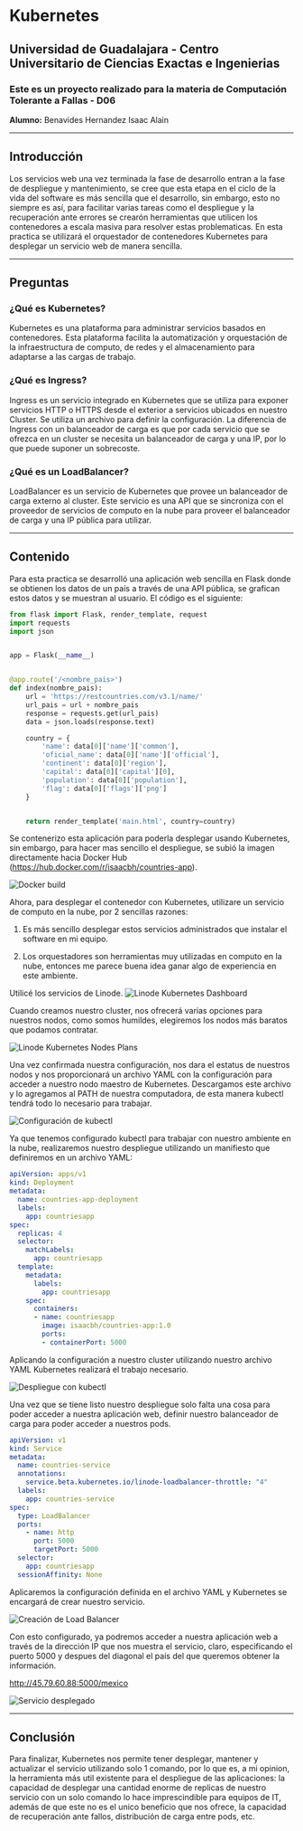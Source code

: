 # Kubernetes
## **Universidad de Guadalajara** - Centro Universitario de Ciencias Exactas e Ingenierias

### Este es un proyecto realizado para la materia de Computación Tolerante a Fallas - D06

**Alumno:** Benavides Hernandez Isaac Alain

---
## Introducción
Los servicios web una vez terminada la fase de desarrollo entran a la fase de despliegue y mantenimiento, se cree que esta etapa en el ciclo de la vida del software es más sencilla que el desarrollo, sin embargo, esto no siempre es así, para facilitar varias tareas como el despliegue y la recuperación ante errores se crearón herramientas que utilicen los contenedores a escala masiva para resolver estas problematicas. En esta practica se utilizará el orquestador de contenedores Kubernetes para desplegar un servicio web de manera sencilla.

---
## Preguntas
### ¿Qué es Kubernetes?
Kubernetes es una plataforma para administrar servicios basados en contenedores. Esta plataforma facilita la automatización y orquestación de la infraestructura de computo, de redes y el almacenamiento para adaptarse a las cargas de trabajo.

### ¿Qué es Ingress?
Ingress es un servicio integrado en Kubernetes que se utiliza para exponer servicios HTTP o HTTPS desde el exterior a servicios ubicados en nuestro Cluster. Se utiliza un archivo para definir la configuración. La diferencia de Ingress con un balanceador de carga es que por cada servicio que se ofrezca en un cluster se necesita un balanceador de carga y una IP, por lo que puede suponer un sobrecoste.

### ¿Qué es un LoadBalancer?
LoadBalancer es un servicio de Kubernetes que provee un balanceador de carga externo al cluster. Este servicio es una API que se sincroniza con el proveedor de servicios de computo en la nube para proveer el balanceador de carga y una IP pública para utilizar.

---
## Contenido

Para esta practica se desarrolló una aplicación web sencilla en Flask donde se obtienen los datos de un país a través de una API pública, se grafican estos datos y se muestran al usuario. El código es el siguiente:

~~~python
from flask import Flask, render_template, request
import requests
import json


app = Flask(__name__)


@app.route('/<nombre_pais>')
def index(nombre_pais):
    url = 'https://restcountries.com/v3.1/name/'
    url_pais = url + nombre_pais
    response = requests.get(url_pais)
    data = json.loads(response.text)

    country = {
        'name': data[0]['name']['common'],
        'oficial_name': data[0]['name']['official'],
        'continent': data[0]['region'],
        'capital': data[0]['capital'][0],
        'population': data[0]['population'],
        'flag': data[0]['flags']['png']
    }


    return render_template('main.html', country=country)
~~~

Se contenerizo esta aplicación para poderla desplegar usando Kubernetes, sin embargo, para hacer mas sencillo el despliegue, se subió la imagen directamente hacia Docker Hub (https://hub.docker.com/r/isaacbh/countries-app).

![Docker build](./img/1.png "Docker build")

Ahora, para desplegar el contenedor con Kubernetes, utilizare un servicio de computo en la nube, por 2 sencillas razones:

1. Es más sencillo desplegar estos servicios administrados que instalar el software en mi equipo.

2. Los orquestadores son herramientas muy utilizadas en computo en la nube, entonces me parece buena idea ganar algo de experiencia en este ambiente.

Utilicé los servicios de Linode.
![Linode Kubernetes Dashboard](./img/4.png "Linode Kubernetes Dashboard")

Cuando creamos nuestro cluster, nos ofrecerá varias opciones para nuestros nodos, como somos humildes, elegiremos los nodos más baratos que podamos contratar.

![Linode Kubernetes Nodes Plans](./img/5.png "Linode Kubernetes Nodes Plans")

Una vez confirmada nuestra configuración, nos dara el estatus de nuestros nodos y nos proporcionará un archivo YAML con la configuración para acceder a nuestro nodo maestro de Kubernetes. Descargamos este archivo y lo agregamos al PATH de nuestra computadora, de esta manera kubectl tendrá todo lo necesario para trabajar.

![Configuración de kubectl](./img/6.png "Configuración de kubectl")

Ya que tenemos configurado kubectl para trabajar con nuestro ambiente en la nube, realizaremos nuestro despliegue utilizando un manifiesto que definiremos en un archivo YAML:

~~~yaml
apiVersion: apps/v1
kind: Deployment
metadata:
  name: countries-app-deployment
  labels:
    app: countriesapp
spec:
  replicas: 4
  selector:
    matchLabels:
      app: countriesapp
  template:
    metadata:
      labels:
        app: countriesapp
    spec:
      containers:
      - name: countriesapp
        image: isaacbh/countries-app:1.0
        ports:
        - containerPort: 5000
~~~

Aplicando la configuración a nuestro cluster utilizando nuestro archivo YAML Kubernetes realizará el trabajo necesario.

![Despliegue con kubectl](./img/8.png "Despliegue con kubectl")

Una vez que se tiene listo nuestro despliegue solo falta una cosa para poder acceder a nuestra aplicación web, definir nuestro balanceador de carga para poder acceder a nuestros pods.

~~~yaml
apiVersion: v1
kind: Service
metadata:
  name: countries-service
  annotations:
    service.beta.kubernetes.io/linode-loadbalancer-throttle: "4"
  labels:
    app: countries-service
spec:
  type: LoadBalancer
  ports:
    - name: http
      port: 5000
      targetPort: 5000
  selector:
    app: countriesapp
  sessionAffinity: None
~~~

Aplicaremos la configuración definida en el archivo YAML y Kubernetes se encargará de crear nuestro servicio.

![Creación de Load Balancer](./img/9.png "Creación de Load Balancer")

Con esto configurado, ya podremos acceder a nuestra aplicación web a través de la dirección IP que nos muestra el servicio, claro, especificando el puerto 5000 y despues del diagonal el país del que queremos obtener la información.

http://45.79.60.88:5000/mexico

![Servicio desplegado](./img/10.png "Servicio desplegado")

---
## Conclusión
Para finalizar, Kubernetes nos permite tener desplegar, mantener y actualizar el servicio utilizando solo 1 comando, por lo que es, a mi opinion, la herramienta más util existente para el despliegue de las aplicaciones: la capacidad de desplegar una cantidad enorme de replicas de nuestro servicio con un solo comando lo hace imprescindible para equipos de IT, además de que este no es el unico beneficio que nos ofrece, la capacidad de recuperación ante fallos, distribución de carga entre pods, etc. 
